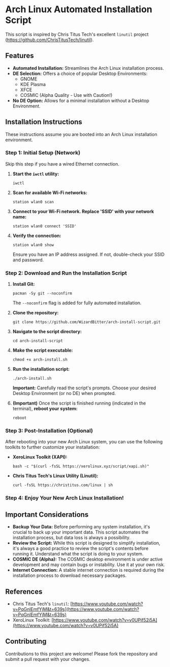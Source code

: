 # Arch Linux Automated Installation Script

This script is inspired by Chris Titus Tech's excellent `linutil` project (https://github.com/ChrisTitusTech/linutil).  



## Features

*   **Automated Installation:** Streamlines the Arch Linux installation process.
*   **DE Selection:** Offers a choice of popular Desktop Environments:
    *   GNOME
    *   KDE Plasma
    *   XFCE
    *   COSMIC (Alpha Quality - Use with Caution!)
*   **No DE Option:**  Allows for a minimal installation without a Desktop Environment.

## Installation Instructions

These instructions assume you are booted into an Arch Linux installation environment.

### Step 1: Initial Setup (Network)

Skip this step if you have a wired Ethernet connection.

1.  **Start the `iwctl` utility:**

    ```
    iwctl
    ```

2.  **Scan for available Wi-Fi networks:**

    ```
    station wlan0 scan
    ```

3.  **Connect to your Wi-Fi network.  Replace 'SSID' with your network name:**

    ```
    station wlan0 connect 'SSID'
    ```

4.  **Verify the connection:**

    ```
    station wlan0 show
    ```

    Ensure you have an IP address assigned.  If not, double-check your SSID and password.

### Step 2: Download and Run the Installation Script

1.  **Install Git:**

    ```
    pacman -Sy git --noconfirm
    ```

    The `--noconfirm` flag is added for fully automated installation.

2.  **Clone the repository:**

    ```
    git clone https://github.com/WizardBitter/arch-install-script.git
    ```

3.  **Navigate to the script directory:**

    ```
    cd arch-install-script
    ```

4.  **Make the script executable:**

    ```
    chmod +x arch-install.sh
    ```

5.  **Run the installation script:**

    ```
    ./arch-install.sh
    ```

    **Important:** Carefully read the script's prompts.  Choose your desired Desktop Environment (or no DE) when prompted.

6.  **(Important)** Once the script is finished running (indicated in the terminal), **reboot your system:**
    ```
    reboot
    ```

### Step 3: Post-Installation (Optional)

After rebooting into your new Arch Linux system, you can use the following toolkits to further customize your installation:

*   **XeroLinux Toolkit (XAPI):**

    ```
    bash -c "$(curl -fsSL https://xerolinux.xyz/script/xapi.sh)"
    ```

*   **Chris Titus Tech's Linux Utility (Linutil):**

    ```
    curl -fsSL https://christitus.com/linux | sh
    ```

### Step 4: Enjoy Your New Arch Linux Installation!

## Important Considerations

*   **Backup Your Data:** Before performing any system installation, it's crucial to back up your important data. This script automates the installation process, but data loss is always a possibility.
*   **Review the Script:** While this script is designed to simplify installation, it's always a good practice to review the script's contents before running it.  Understand what the script is doing to your system.
*   **COSMIC DE (Alpha):** The COSMIC desktop environment is under active development and may contain bugs or instability.  Use it at your own risk.
*   **Internet Connection:**  A stable internet connection is required during the installation process to download necessary packages.

## References

*   Chris Titus Tech's `linutil`: [https://www.youtube.com/watch?v=PqGnlEmfYjM&t=639s](https://www.youtube.com/watch?v=PqGnlEmfYjM&t=639s)
*   XeroLinux Toolkit: [https://www.youtube.com/watch?v=v0UPif52i5A](https://www.youtube.com/watch?v=v0UPif52i5A)

## Contributing

Contributions to this project are welcome!  Please fork the repository and submit a pull request with your changes.


